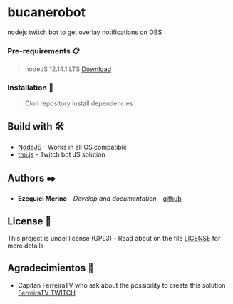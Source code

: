 # bucanerobot
nodejs twitch bot to get overlay notifications on OBS

### Pre-requirements 📋
> nodeJS 12.14.1 LTS [Download](https://nodejs.org/es/download/)

### Installation 🔧
> Clon repository
> Install dependencies

## Build with 🛠️

* [NodeJS](https://www.nodejs.org) - Works in all OS compatible
* [tmi.js](http://www.tmijs.com) - Twitch bot JS solution

## Authors ✒️

* **Ezequiel Merino** - *Develop and documentation* - [github](https://github.com/merinocabreraezequiel)

## License 📄

This project is undel license (GPL3) - Read about on the file [LICENSE](LICENSE) for more details

## Agradecimientos 🎁

* Capitan FerreiraTV who ask about the possibility to create this solution [FerreiraTV TWITCH](https://www.twitch.tv/ferreiratv)

